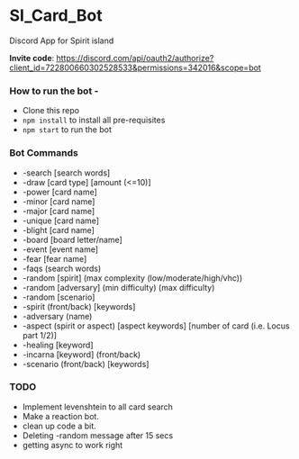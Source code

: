 # SI_Card_Bot
Discord App for Spirit island

**Invite code**: https://discord.com/api/oauth2/authorize?client_id=722800660302528533&permissions=342016&scope=bot

### How to run the bot - 

- Clone this repo
- `npm install` to install all pre-requisites
- `npm start` to run the bot

### Bot Commands 
- -search [search words]
- -draw [card type] [amount (<=10)]
- -power [card name]
- -minor [card name]
- -major [card name]
- -unique [card name]
- -blight [card name]
- -board [board letter/name]
- -event [event name]
- -fear [fear name]
- -faqs (search words)
- -random [spirit] (max complexity (low/moderate/high/vhc))
- -random [adversary] (min difficulty) (max difficulty)
- -random [scenario]
- -spirit (front/back) [keywords]
- -adversary (name)
- -aspect (spirit or aspect) [aspect keywords] [number of card (i.e. Locus part 1/2)]
- -healing [keyword]
- -incarna [keyword] (front/back)
- -scenario (front/back) [keywords]
 
### TODO
- Implement levenshtein to all card search
- Make a reaction bot.
- clean up code a bit.
- Deleting -random message after 15 secs
- getting async to work right
